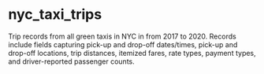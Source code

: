 # nyc_taxi_trips
Trip records from all green taxis in NYC in from 2017 to 2020. Records include fields capturing pick-up and drop-off dates/times, pick-up and drop-off locations, trip distances, itemized fares, rate types, payment types, and driver-reported passenger counts.

